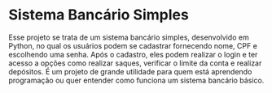 # Sistema Bancário Simples
Esse projeto se trata de um sistema bancário simples, desenvolvido em Python, no qual os usuários podem se cadastrar fornecendo nome, CPF e escolhendo uma senha. Após o cadastro, eles podem realizar o login e ter acesso a opções como realizar saques, verificar o limite da conta e realizar depósitos. É um projeto de grande utilidade para quem está aprendendo programação ou quer entender como funciona um sistema bancário básico. 
